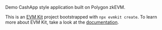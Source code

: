 Demo CashApp style application built on Polygon zkEVM.

This is an [EVM Kit](https://evmkit.com/) project bootstrapped with `npx evmkit create`. To learn more about EVM Kit, take a look at the [documentation](https://docs.evmkit.com/).
